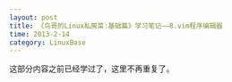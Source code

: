 ```yaml
---
layout: post
title: 《鸟哥的Linux私房菜:基础篇》学习笔记——8.vim程序编辑器
time: 2013-2-14
category: LinuxBase
---
```



这部分内容之前已经学过了，这里不再重复了。

